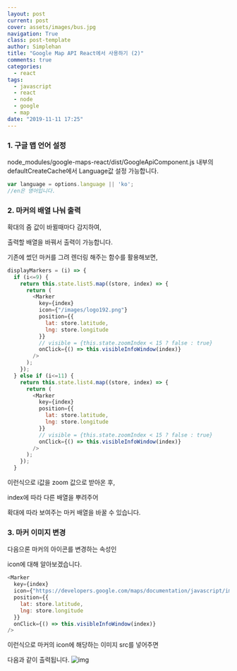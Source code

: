 ```yaml
---
layout: post
current: post
cover: assets/images/bus.jpg
navigation: True
class: post-template
author: Simplehan
title: "Google Map API React에서 사용하기 (2)"
comments: true
categories:
  - react
tags:
  - javascript
  - react
  - node
  - google
  - map
date: "2019-11-11 17:25"
---
```


### 1. 구글 맵 언어 설정

  node_modules/google-maps-react/dist/GoogleApiComponent.js 내부의
  defaultCreateCache에서 Language값 설정 가능합니다.

  ```javascript
  var language = options.language || 'ko';
  //en은 영어입니다.
  ```
  
### 2. 마커의 배열 나눠 출력

  확대의 줌 값이 바뀔때마다 감지하여,

  출력할 배열을 바꿔서 출력이 가능합니다.

  기존에 썼던 마커를 그려 렌더링 해주는 함수를 활용해보면,
  ```javascript
  displayMarkers = (i) => {
    if (i<=9) {
      return this.state.list5.map((store, index) => {
        return (
          <Marker 
            key={index}
            icon={"/images/logo192.png"}
            position={{
              lat: store.latitude,
              lng: store.longitude
            }} 
            // visible = {this.state.zoomIndex < 15 ? false : true}
            onClick={() => this.visibleInfoWindow(index)} 
          />
        );
      });
    } else if (i<=11) {
      return this.state.list4.map((store, index) => {
        return (
          <Marker 
            key={index}
            position={{
              lat: store.latitude,
              lng: store.longitude
            }} 
            // visible = {this.state.zoomIndex < 15 ? false : true}
            onClick={() => this.visibleInfoWindow(index)} 
          />
        );
      });
    }
  ```

  이런식으로 i값을 zoom 값으로 받아온 후,

  index에 따라 다른 배열을 뿌려주어

  확대에 따라 보여주는 마커 배열을 바꿀 수 있습니다.

### 3. 마커 이미지 변경

  다음으론 마커의 아이콘를 변경하는 속성인
  
  icon에 대해 알아보겠습니다.

  ```javascript
  <Marker 
    key={index}
    icon={"https://developers.google.com/maps/documentation/javascript/images/custom-marker.png"}
    position={{
      lat: store.latitude,
      lng: store.longitude
    }} 
    onClick={() => this.visibleInfoWindow(index)} 
  />
  ```

  이런식으로 마커의 icon에 해당하는 이미지 src를 넣어주면
  
  다음과 같이 출력됩니다.
  ![img](\assets\images\google-maps-react\img7.png)
